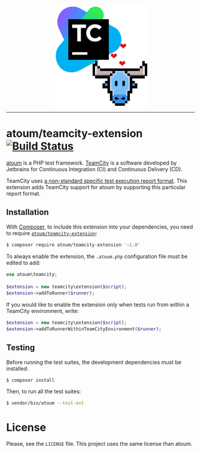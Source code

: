 <p align="center">
    <img src="./res/logo.png" alt="atoum's logo + TeamCity's logo with floating hearts" width="250px" />
</p>

---

# atoum/teamcity-extension [![Build Status](https://travis-ci.org/Hywan/atoum-teamcity-extension.svg?branch=master)](https://travis-ci.org/Hywan/atoum-teamcity-extension)

[atoum](http://atoum.org/) is a PHP test
framework. [TeamCity](https://www.jetbrains.com/teamcity/) is a
software developed by Jetbrains for Continuous Integration (CI) and
Continuous Delivery (CD).

TeamCity uses
[a non-standard specific test execution report format](https://confluence.jetbrains.com/display/TCD8/Build+Script+Interaction+with+TeamCity). This
extension adds TeamCity support for atoum by supporting this
particular report format.

## Installation

With [Composer](https://getcomposer.org/), to include this extension into
your dependencies, you need to
require
[`atoum/teamcity-extension`](https://packagist.org/packages/atoum/teamcity-extension):

```sh
$ composer require atoum/teamcity-extension '~1.0'
```

To always enable the extension, the `.atoum.php` configuration file must be edited to add:

```php
use atoum\teamcity;

$extension = new teamcity\extension($script);
$extension->addToRunner($runner);
```

If you would like to enable the extension only when tests run from
within a TeamCity environment, write:

```php
$extension = new teamcity\extension($script);
$extension->addToRunnerWithinTeamCityEnvironment($runner);
```

## Testing

Before running the test suites, the development dependencies must be installed:

```sh
$ composer install
```

Then, to run all the test suites:

```sh
$ vendor/bin/atoum --test-ext
```

# License

Please, see the `LICENSE` file. This project uses the same license than atoum.
